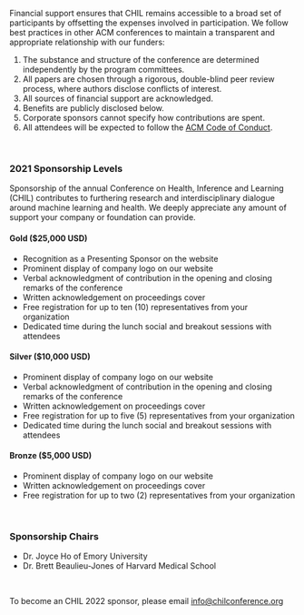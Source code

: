 Financial support ensures that CHIL remains accessible to a broad set of participants by offsetting the expenses involved in participation. We follow best practices in other ACM conferences to maintain a transparent and appropriate relationship with our funders:

1. The substance and structure of the conference are determined independently by the program committees.
2. All papers are chosen through a rigorous, double-blind peer review process, where authors disclose conflicts of interest.
3. All sources of financial support are acknowledged.
4. Benefits are publicly disclosed below.
5. Corporate sponsors cannot specify how contributions are spent.
6. All attendees will be expected to follow the [ACM Code of Conduct](https://www.acm.org/code-of-ethics).

<br />

### 2021 Sponsorship Levels

Sponsorship of the annual Conference on Health, Inference and Learning (CHIL) contributes to furthering research and interdisciplinary dialogue around machine learning and health. We deeply appreciate any amount of support your company or foundation can provide.
<br />

#### Gold ($25,000 USD)
- Recognition as a Presenting Sponsor on the website
- Prominent display of company logo on our website
- Verbal acknowledgment of contribution in the opening and closing remarks of the conference
- Written acknowledgement on proceedings cover
- Free registration for up to ten (10) representatives from your organization
- Dedicated time during the lunch social and breakout sessions with attendees

#### Silver ($10,000 USD)
- Prominent display of company logo on our website
- Verbal acknowledgment of contribution in the opening and closing remarks of the conference
- Written acknowledgement on proceedings cover
- Free registration for up to five (5) representatives from your organization
- Dedicated time during the lunch social and breakout sessions with attendees

#### Bronze ($5,000 USD)
- Prominent display of company logo on our website
- Written acknowledgement on proceedings cover
- Free registration for up to two (2) representatives from your organization

<br />

### Sponsorship Chairs
- Dr. Joyce Ho of Emory University
- Dr. Brett Beaulieu-Jones of Harvard Medical School

<br />

To become an CHIL 2022 sponsor, please email [info@chilconference.org](mailto:info@chilconference.org)
